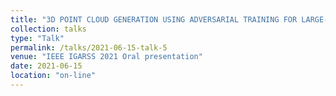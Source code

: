 ```yaml
---
title: "3D POINT CLOUD GENERATION USING ADVERSARIAL TRAINING FOR LARGE-SCALE OUTDOOR SCENE"
collection: talks
type: "Talk"
permalink: /talks/2021-06-15-talk-5
venue: "IEEE IGARSS 2021 Oral presentation"
date: 2021-06-15
location: "on-line"
---
```


<script async class="speakerdeck-embed" data-id="059268c093a34246af6106c8dd199a03" data-ratio="1.33333333333333" src="//speakerdeck.com/assets/embed.js"></script>